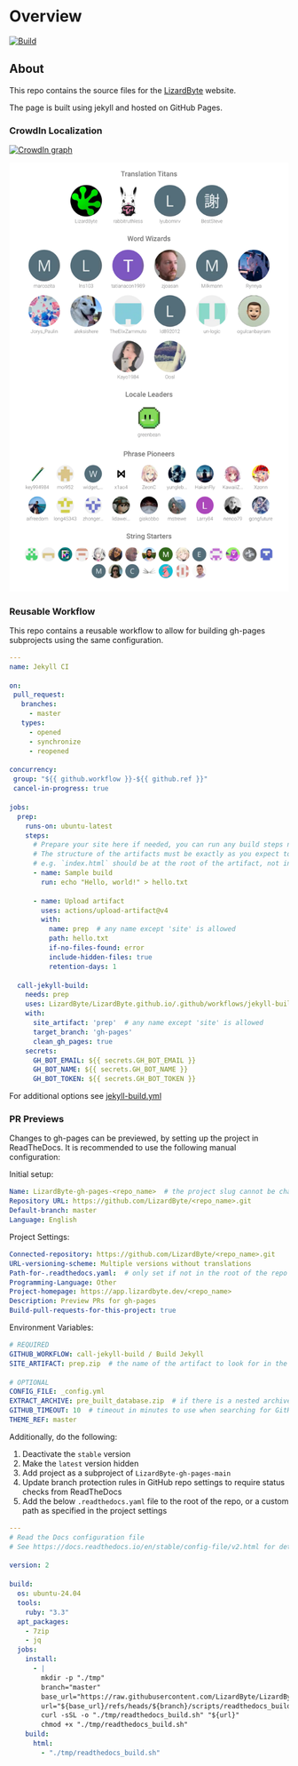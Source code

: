 # Overview

[![Build](https://img.shields.io/github/actions/workflow/status/lizardbyte/LizardByte.github.io/ci.yml.svg?branch=master&label=build&logo=github&style=for-the-badge)](https://github.com/LizardByte/LizardByte.github.io/actions/workflows/ci.yml?query=branch%3Amaster)

## About

This repo contains the source files for the [LizardByte](https://app.lizardbyte.dev) website.

The page is built using jekyll and hosted on GitHub Pages.

### CrowdIn Localization

[![CrowdIn graph](https://app.lizardbyte.dev/dashboard/crowdin/LizardByte_graph.svg)](https://translate.lizardbyte.dev)

<p align="center">
  <a href="https://translate.lizardbyte.dev" aria-label="CrowdIn">
    <img src='https://raw.githubusercontent.com/LizardByte/contributors/refs/heads/dist/crowdin.svg'/>
  </a>
</p>

### Reusable Workflow

This repo contains a reusable workflow to allow for building gh-pages subprojects using the same configuration.

```yml
---
name: Jekyll CI

on:
 pull_request:
   branches:
     - master
   types:
     - opened
     - synchronize
     - reopened

concurrency:
 group: "${{ github.workflow }}-${{ github.ref }}"
 cancel-in-progress: true

jobs:
  prep:
    runs-on: ubuntu-latest
    steps:
      # Prepare your site here if needed, you can run any build steps needed to generate the site
      # The structure of the artifacts must be exactly as you expect to find the files in the final site
      # e.g. `index.html` should be at the root of the artifact, not in a subdirectory
      - name: Sample build
        run: echo "Hello, world!" > hello.txt

      - name: Upload artifact
        uses: actions/upload-artifact@v4
        with:
          name: prep  # any name except 'site' is allowed
          path: hello.txt
          if-no-files-found: error
          include-hidden-files: true
          retention-days: 1
  
  call-jekyll-build:
    needs: prep
    uses: LizardByte/LizardByte.github.io/.github/workflows/jekyll-build.yml@master
    with:
      site_artifact: 'prep'  # any name except 'site' is allowed
      target_branch: 'gh-pages'
      clean_gh_pages: true
    secrets:
      GH_BOT_EMAIL: ${{ secrets.GH_BOT_EMAIL }}
      GH_BOT_NAME: ${{ secrets.GH_BOT_NAME }}
      GH_BOT_TOKEN: ${{ secrets.GH_BOT_TOKEN }}
```

For additional options see [jekyll-build.yml](.github/workflows/jekyll-build.yml)

### PR Previews

Changes to gh-pages can be previewed, by setting up the project in ReadTheDocs.
It is recommended to use the following manual configuration:

Initial setup:
```yml
Name: LizardByte-gh-pages-<repo_name>  # the project slug cannot be changed after creation
Repository URL: https://github.com/LizardByte/<repo_name>.git
Default-branch: master
Language: English
```

Project Settings:
```yml
Connected-repository: https://github.com/LizardByte/<repo_name>.git
URL-versioning-scheme: Multiple versions without translations
Path-for-.readthedocs.yaml:  # only set if not in the root of the repo
Programming-Language: Other
Project-homepage: https://app.lizardbyte.dev/<repo_name>
Description: Preview PRs for gh-pages
Build-pull-requests-for-this-project: true
```

Environment Variables:
```yml
# REQUIRED
GITHUB_WORKFLOW: call-jekyll-build / Build Jekyll
SITE_ARTIFACT: prep.zip  # the name of the artifact to look for in the workflow

# OPTIONAL
CONFIG_FILE: _config.yml
EXTRACT_ARCHIVE: pre_built_database.zip  # if there is a nested archive to extract
GITHUB_TIMEOUT: 10  # timeout in minutes to use when searching for GitHub artifacts, max 15
THEME_REF: master
``` 

Additionally, do the following:

1. Deactivate the `stable` version
2. Make the `latest` version hidden
3. Add project as a subproject of `LizardByte-gh-pages-main`
4. Update branch protection rules in GitHub repo settings to require status checks from ReadTheDocs
5. Add the below `.readthedocs.yaml` file to the root of the repo, or a custom path as specified in the project settings

```yml
---
# Read the Docs configuration file
# See https://docs.readthedocs.io/en/stable/config-file/v2.html for details

version: 2

build:
  os: ubuntu-24.04
  tools:
    ruby: "3.3"
  apt_packages:
    - 7zip
    - jq
  jobs:
    install:
      - |
        mkdir -p "./tmp"
        branch="master"
        base_url="https://raw.githubusercontent.com/LizardByte/LizardByte.github.io"
        url="${base_url}/refs/heads/${branch}/scripts/readthedocs_build.sh"
        curl -sSL -o "./tmp/readthedocs_build.sh" "${url}"
        chmod +x "./tmp/readthedocs_build.sh"
    build:
      html:
        - "./tmp/readthedocs_build.sh"

```
